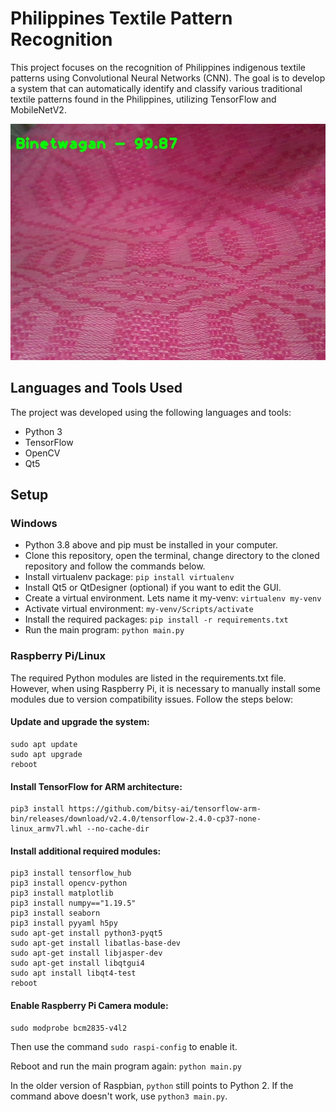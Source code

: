 # Philippines Textile Pattern Recognition

This project focuses on the recognition of Philippines indigenous textile patterns using Convolutional Neural Networks (CNN). The goal is to develop a system that can automatically identify and classify various traditional textile patterns found in the Philippines, utilizing TensorFlow and MobileNetV2.

![Sample Output](captured_images/binetwagan/2022-01-01-17-03-45.jpg)

## Languages and Tools Used

The project was developed using the following languages and tools:

- Python 3
- TensorFlow
- OpenCV
- Qt5

## Setup

### Windows

- Python 3.8 above and pip must be installed in your computer.
- Clone this repository, open the terminal, change directory to the cloned repository and follow the commands below.
- Install virtualenv package: `pip install virtualenv`
- Install Qt5 or QtDesigner (optional) if you want to edit the GUI.
- Create a virtual environment. Lets name it my-venv: `virtualenv my-venv`
- Activate virtual environment: `my-venv/Scripts/activate`
- Install the required packages: `pip install -r requirements.txt`
- Run the main program: `python main.py`

### Raspberry Pi/Linux

The required Python modules are listed in the requirements.txt file. However, when using Raspberry Pi, it is necessary to manually install some modules due to version compatibility issues. Follow the steps below:

#### Update and upgrade the system:

```
sudo apt update
sudo apt upgrade
reboot
```

#### Install TensorFlow for ARM architecture:

```
pip3 install https://github.com/bitsy-ai/tensorflow-arm-bin/releases/download/v2.4.0/tensorflow-2.4.0-cp37-none-linux_armv7l.whl --no-cache-dir
```

#### Install additional required modules:

```
pip3 install tensorflow_hub
pip3 install opencv-python
pip3 install matplotlib
pip3 install numpy=="1.19.5"
pip3 install seaborn
pip3 install pyyaml h5py
sudo apt-get install python3-pyqt5
sudo apt-get install libatlas-base-dev
sudo apt-get install libjasper-dev
sudo apt-get install libqtgui4
sudo apt install libqt4-test
reboot
```

#### Enable Raspberry Pi Camera module:

```
sudo modprobe bcm2835-v4l2
```

Then use the command `sudo raspi-config` to enable it.

Reboot and run the main program again: `python main.py`

In the older version of Raspbian, `python` still points to Python 2. If the command above doesn't work, use `python3 main.py`.

